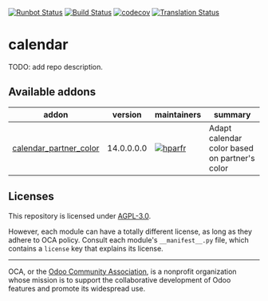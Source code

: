 [![Runbot Status](https://runbot.odoo-community.org/runbot/badge/flat/279/14.0.svg)](https://runbot.odoo-community.org/runbot/repo/github-com-oca-calendar-279)
[![Build Status](https://travis-ci.com/OCA/calendar.svg?branch=14.0)](https://travis-ci.com/OCA/calendar)
[![codecov](https://codecov.io/gh/OCA/calendar/branch/14.0/graph/badge.svg)](https://codecov.io/gh/OCA/calendar)
[![Translation Status](https://translation.odoo-community.org/widgets/calendar-14-0/-/svg-badge.svg)](https://translation.odoo-community.org/engage/calendar-14-0/?utm_source=widget)

<!-- /!\ do not modify above this line -->

# calendar

TODO: add repo description.

<!-- /!\ do not modify below this line -->

<!-- prettier-ignore-start -->

[//]: # (addons)

Available addons
----------------
addon | version | maintainers | summary
--- | --- | --- | ---
[calendar_partner_color](calendar_partner_color/) | 14.0.0.0.0 | [![hparfr](https://github.com/hparfr.png?size=30px)](https://github.com/hparfr) | Adapt calendar color based on partner's color

[//]: # (end addons)

<!-- prettier-ignore-end -->

## Licenses

This repository is licensed under [AGPL-3.0](LICENSE).

However, each module can have a totally different license, as long as they adhere to OCA
policy. Consult each module's `__manifest__.py` file, which contains a `license` key
that explains its license.

----

OCA, or the [Odoo Community Association](http://odoo-community.org/), is a nonprofit
organization whose mission is to support the collaborative development of Odoo features
and promote its widespread use.
